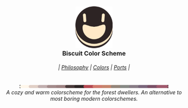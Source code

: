 <h3 align="center">
  <img src="https://raw.githubusercontent.com/Biscuit-Colorscheme/.github/main/assets/icon-dark-nobg.png" width="100"/><br/>
  Biscuit Color Scheme
</h3>
<h6 align="center">
  |
  <a href="https://github.com/Biscuit-Colorscheme/biscuit#design-philosophy">Philosophy</a>
  |
  <a href="https://github.com/Biscuit-Colorscheme/biscuit#colors">Colors</a>
  |
  <a href="https://github.com/Biscuit-Colorscheme/biscuit#ports">Ports</a>
  |
</h6>
<p align="center">
  <img src="https://raw.githubusercontent.com/Biscuit-Colorscheme/.github/main/assets/color-cycle-light.png" alt="Biscuit palette" width="400" />
  <br>
  <i>A cozy and warm colorscheme for the forest dwellers. An alternative to most boring modern colorschemes.</i>
</p>
